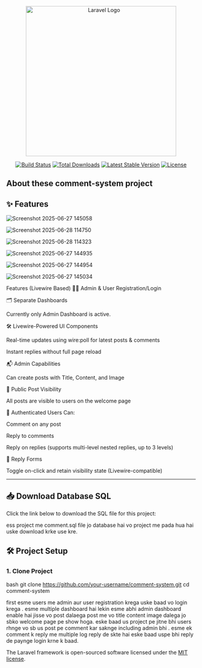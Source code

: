 <p align="center"><a href="https://laravel.com" target="_blank"><img src="https://raw.githubusercontent.com/laravel/art/master/logo-lockup/5%20SVG/2%20CMYK/1%20Full%20Color/laravel-logolockup-cmyk-red.svg" width="400" alt="Laravel Logo"></a></p>

<p align="center">
<a href="https://github.com/laravel/framework/actions"><img src="https://github.com/laravel/framework/workflows/tests/badge.svg" alt="Build Status"></a>
<a href="https://packagist.org/packages/laravel/framework"><img src="https://img.shields.io/packagist/dt/laravel/framework" alt="Total Downloads"></a>
<a href="https://packagist.org/packages/laravel/framework"><img src="https://img.shields.io/packagist/v/laravel/framework" alt="Latest Stable Version"></a>
<a href="https://packagist.org/packages/laravel/framework"><img src="https://img.shields.io/packagist/l/laravel/framework" alt="License"></a>
</p>

## About these comment-system project

## ✨ Features
![Screenshot 2025-06-27 145058](https://github.com/user-attachments/assets/0f55e734-7005-4128-a162-ebc6029baed0)

![Screenshot 2025-06-28 114750](https://github.com/user-attachments/assets/c0e8ba76-1fda-48d6-b685-2c921e592ee8)

![Screenshot 2025-06-28 114323](https://github.com/user-attachments/assets/9b9bc3d8-dbc1-4abc-8b3c-5e2fefff96c2)


![Screenshot 2025-06-27 144935](https://github.com/user-attachments/assets/ac0e17c7-c179-4461-95de-a2136fc66ed7)

![Screenshot 2025-06-27 144954](https://github.com/user-attachments/assets/8ee6e0e5-9320-4169-98c9-3beec72f262c)

![Screenshot 2025-06-27 145034](https://github.com/user-attachments/assets/599f83ba-74a7-4e02-8d96-0a5426fb0a04)




Features (Livewire Based)
🧑‍💼 Admin & User Registration/Login

🗂️ Separate Dashboards

Currently only Admin Dashboard is active.

🛠️ Livewire-Powered UI Components

Real-time updates using wire:poll for latest posts & comments

Instant replies without full page reload

📬 Admin Capabilities

Can create posts with Title, Content, and Image

📰 Public Post Visibility

All posts are visible to users on the welcome page

💬 Authenticated Users Can:

Comment on any post

Reply to comments

Reply on replies (supports multi-level nested replies, up to 3 levels)

📌 Reply Forms

Toggle on-click and retain visibility state (Livewire-compatible)


---


## 📥 Download Database SQL

Click the link below to download the SQL file for this project:

ess project me comment.sql file jo database hai vo project me pada hua hai uske download krke use kre.

## 🛠️ Project Setup

### 1. Clone Project

bash
git clone https://github.com/your-username/comment-system.git
cd comment-system

first esme users me admin aur user registration krega uske baad vo login krega . esme multiple dashboard hai lekin esme abhi admin 
dashboard enable hai jisse vo post dalaega post me vo title content image dalega jo sbko welcome page pe show hoga.
eske baad us project pe jitne bhi users rhnge vo sb us post pe comment kar saknge including admin bhi . esme ek comment k reply me
multiple log reply de skte hai eske baad uspe bhi reply de paynge login krne k baad.


The Laravel framework is open-sourced software licensed under the [MIT license](https://opensource.org/licenses/MIT).

